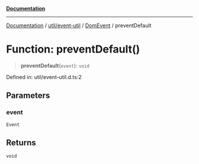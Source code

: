 [**Documentation**](../../../../../index.md)

***

[Documentation](../../../../../index.md) / [util/event-util](../../../index.md) / [DomEvent](../index.md) / preventDefault

# Function: preventDefault()

> **preventDefault**(`event`): `void`

Defined in: util/event-util.d.ts:2

## Parameters

### event

`Event`

## Returns

`void`
